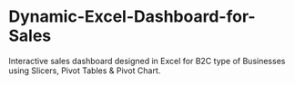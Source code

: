 # Dynamic-Excel-Dashboard-for-Sales
Interactive sales dashboard designed in Excel for B2C type of Businesses using Slicers, Pivot Tables &amp; Pivot Chart.
